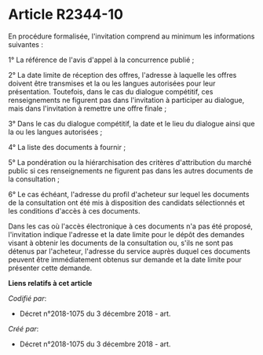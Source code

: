 # Article R2344-10

En procédure formalisée, l'invitation comprend au minimum les informations suivantes :

1° La référence de l'avis d'appel à la concurrence publié ;

2° La date limite de réception des offres, l'adresse à laquelle les offres doivent être transmises et la ou les langues
autorisées pour leur présentation. Toutefois, dans le cas du dialogue compétitif, ces renseignements ne figurent pas dans
l'invitation à participer au dialogue, mais dans l'invitation à remettre une offre finale ;

3° Dans le cas du dialogue compétitif, la date et le lieu du dialogue ainsi que la ou les langues autorisées ;

4° La liste des documents à fournir ;

5° La pondération ou la hiérarchisation des critères d'attribution du marché public si ces renseignements ne figurent pas
dans les autres documents de la consultation ;

6° Le cas échéant, l'adresse du profil d'acheteur sur lequel les documents de la consultation ont été mis à disposition des
candidats sélectionnés et les conditions d'accès à ces documents.

Dans les cas où l'accès électronique à ces documents n'a pas été proposé, l'invitation indique l'adresse et la date limite
pour le dépôt des demandes visant à obtenir les documents de la consultation ou, s'ils ne sont pas détenus par l'acheteur,
l'adresse du service auprès duquel ces documents peuvent être immédiatement obtenus sur demande et la date limite pour
présenter cette demande.

**Liens relatifs à cet article**

_Codifié par_:

  - Décret n°2018-1075 du 3 décembre 2018 - art.

_Créé par_:

  - Décret n°2018-1075 du 3 décembre 2018 - art.
